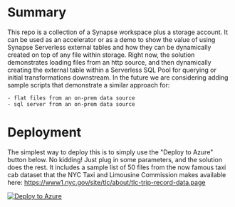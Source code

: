 # Summary
This repo is a collection of a Synapse workspace plus a storage account. It can be used as an accelerator or as a demo to show the value of using Synapse Serverless external tables and how they can be dynamically created on top of any file within storage. Right now, the solution demonstrates loading files from an http source, and then dynamically creating the external table within a Serverless SQL Pool for querying or initial transformations downstream. In the future we are considering adding sample scripts that demonstrate a similar approach for:

    - flat files from an on-prem data source
    - sql server from an on-prem data source

# Deployment
The simplest way to deploy this is to simply use the "Deploy to Azure" button below. No kidding! Just plug in some parameters, and the solution does the rest. It includes a sample list of 50 files from the now famous taxi cab dataset that the NYC Taxi and Limousine Commission makes available here: https://www1.nyc.gov/site/tlc/about/tlc-trip-record-data.page

[![Deploy to Azure](https://aka.ms/deploytoazurebutton)](https://portal.azure.com/#create/Microsoft.Template/uri/https%3A%2F%2Fraw.githubusercontent.com%2Fchristophermschmidt%2FSynapseServerlessImporter%2Fdeploy%2Fdeploy%2FDeploy.json)

